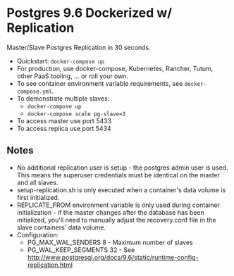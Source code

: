 # Postgres 9.6 Dockerized w/ Replication

Master/Slave Postgres Replication in 30 seconds.

  * Quickstart: `docker-compose up`
  * For production, use docker-compose, Kubernetes, Rancher, Tutum, other PaaS tooling, ... or roll your own.
  * To see container environment variable requirements, see `docker-compose.yml`.
  * To demonstrate multiple slaves:
    * `docker-compose up`
    * `docker-compose scale pg-slave=3`
  * To access master use port 5433
  * To access replica use port 5434

## Notes

   * No additional replication user is setup - the postgres admin user is used. This means the superuser credentials must be identical on the master and all slaves.
   * setup-replication.sh is only executed when a container's data volume is first initialized.
   * REPLICATE_FROM environment variable is only used during container initialization - if the master changes after the database has been initialized, you'll need to manually adjust the recovery.conf file in the slave containers' data volume.
   * Configuration:
     * PG_MAX_WAL_SENDERS 8 - Maximum number of slaves
     * PG_WAL_KEEP_SEGMENTS 32 - See http://www.postgresql.org/docs/9.6/static/runtime-config-replication.html
